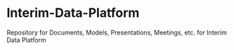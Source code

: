 # Interim-Data-Platform
Repository for Documents, Models, Presentations, Meetings, etc. for Interim Data Platform
